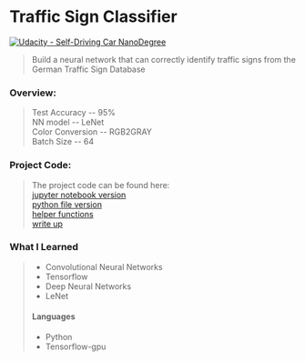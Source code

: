 # Traffic Sign Classifier
[![Udacity - Self-Driving Car NanoDegree](https://s3.amazonaws.com/udacity-sdc/github/shield-carnd.svg)](http://www.udacity.com/drive)

> Build a neural network that can correctly identify traffic signs from the German Traffic Sign Database

### Overview:
> Test Accuracy -- 95%  
NN model -- LeNet  
Color Conversion -- RGB2GRAY  
Batch Size -- 64

### Project Code:
> The project code can be found here:  
[jupyter notebook version](Traffic_Sign_Classifier.ipynb)  
[python file version](Traffic_Sign_Classifier.py)  
[helper functions](helper_functions.py)  
[write up](WriteUp.md)


### What I Learned
> - Convolutional Neural Networks
> - Tensorflow
> - Deep Neural Networks
> - LeNet
> #### Languages
> - Python
> - Tensorflow-gpu
